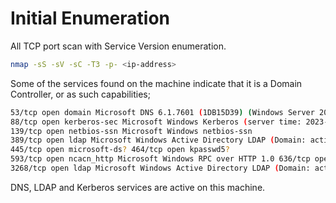 # Initial Enumeration

All TCP port scan with Service Version enumeration.
``` bash
nmap -sS -sV -sC -T3 -p- <ip-address>
```

Some of the services found on the machine indicate that it is a Domain Controller, or as such capabilities;

```bash
53/tcp open domain Microsoft DNS 6.1.7601 (1DB15D39) (Windows Server 2008 R2 SP1) | dns-nsid: |_ bind.version: Microsoft DNS 6.1.7601 (1DB15D39) 
88/tcp open kerberos-sec Microsoft Windows Kerberos (server time: 2023-11-27 10:08:23Z) 135/tcp open msrpc Microsoft Windows RPC 
139/tcp open netbios-ssn Microsoft Windows netbios-ssn 
389/tcp open ldap Microsoft Windows Active Directory LDAP (Domain: active.htb, Site: Default-First-Site-Name) 
445/tcp open microsoft-ds? 464/tcp open kpasswd5? 
593/tcp open ncacn_http Microsoft Windows RPC over HTTP 1.0 636/tcp open tcpwrapped 
3268/tcp open ldap Microsoft Windows Active Directory LDAP (Domain: active.htb, Site: Default-First-Site-Name)
```
 DNS, LDAP and Kerberos services are active on this machine.
 